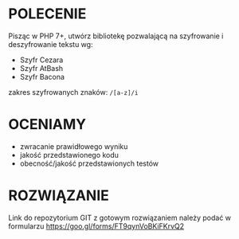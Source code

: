 # POLECENIE #
Pisząc w PHP 7+, utwórz bibliotekę pozwalającą na szyfrowanie i deszyfrowanie tekstu wg:

- Szyfr Cezara
- Szyfr AtBash
- Szyfr Bacona

zakres szyfrowanych znaków: `/[a-z]/i`

# OCENIAMY #
- zwracanie prawidłowego wyniku
- jakość przedstawionego kodu
- obecność/jakość przedstawionych testów

# ROZWIĄZANIE #
Link do repozytorium GIT z gotowym rozwiązaniem należy podać w formularzu https://goo.gl/forms/FT9qynVoBKiFKrvQ2